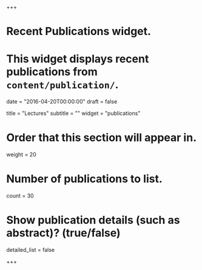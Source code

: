 +++
# Recent Publications widget.
# This widget displays recent publications from `content/publication/`.

date = "2016-04-20T00:00:00"
draft = false

title = "Lectures"
subtitle = ""
widget = "publications"

# Order that this section will appear in.
weight = 20

# Number of publications to list.
count = 30

# Show publication details (such as abstract)? (true/false)
detailed_list = false

+++


